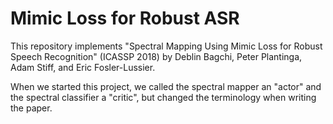# Mimic Loss for Robust ASR

This repository implements "Spectral Mapping Using Mimic Loss for Robust Speech Recognition"
(ICASSP 2018) by Deblin Bagchi, Peter Plantinga, Adam Stiff, and Eric Fosler-Lussier.

When we started this project, we called the spectral mapper an "actor" and the spectral
classifier a "critic", but changed the terminology when writing the paper.
